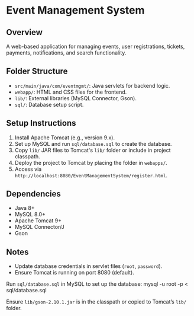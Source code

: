 # Event Management System

## Overview
A web-based application for managing events, user registrations, tickets, payments, notifications, and search functionality.

## Folder Structure
- `src/main/java/com/eventmgmt/`: Java servlets for backend logic.
- `webapp/`: HTML and CSS files for the frontend.
- `lib/`: External libraries (MySQL Connector, Gson).
- `sql/`: Database setup script.

## Setup Instructions
1. Install Apache Tomcat (e.g., version 9.x).
2. Set up MySQL and run `sql/database.sql` to create the database.
3. Copy `lib/` JAR files to Tomcat's `lib/` folder or include in project classpath.
4. Deploy the project to Tomcat by placing the folder in `webapps/`.
5. Access via `http://localhost:8080/EventManagementSystem/register.html`.

## Dependencies
- Java 8+
- MySQL 8.0+
- Apache Tomcat 9+
- MySQL Connector/J
- Gson

## Notes
- Update database credentials in servlet files (`root`, `password`).
- Ensure Tomcat is running on port 8080 (default).

Run `sql/database.sql` in MySQL to set up the database:
mysql -u root -p < sql/database.sql

Ensure `lib/gson-2.10.1.jar` is in the classpath or copied to Tomcat’s `lib/` folder.